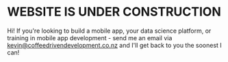 # WEBSITE IS UNDER CONSTRUCTION

Hi! If you're looking to build a mobile app, your data science platform, or training in mobile app development - send me an email via kevin@coffeedrivendevelopment.co.nz and I'll get back to you the soonest I can!
